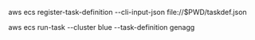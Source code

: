 aws ecs register-task-definition --cli-input-json file://$PWD/taskdef.json

aws ecs run-task --cluster blue --task-definition genagg